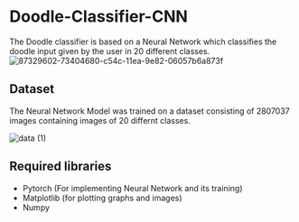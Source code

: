 # Doodle-Classifier-CNN
The Doodle classifier is based on a Neural Network which classifies the doodle input given by the user in 20 different classes.
![87329602-73404680-c54c-11ea-9e82-06057b6a873f](https://user-images.githubusercontent.com/73688295/137089923-7a92a14e-2d14-45e1-a495-05bc7bd72cc4.gif)
## Dataset
The Neural Network Model was trained on a dataset consisting of 2807037 images containing images of 20 differnt classes.

![data (1)](https://user-images.githubusercontent.com/73688295/137096046-372afdbc-a076-4c2f-ba7a-adc4fb8d9696.png)

## Required libraries
- Pytorch (For implementing Neural Network and its training)
- Matplotlib (for plotting graphs and images)
- Numpy

##
